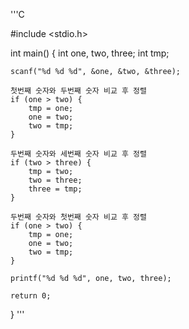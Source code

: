 '''C


#include <stdio.h>

int main() {
    int one, two, three;
    int tmp;

    scanf("%d %d %d", &one, &two, &three);

    첫번째 숫자와 두번째 숫자 비교 후 정렬
    if (one > two) {
        tmp = one;
        one = two;
        two = tmp;
    }

    두번째 숫자와 세번째 숫자 비교 후 정렬
    if (two > three) {
        tmp = two;
        two = three;
        three = tmp;
    }

    두번째 숫자와 첫번째 숫자 비교 후 정렬
    if (one > two) {
        tmp = one;
        one = two;
        two = tmp;
    }
    
    printf("%d %d %d", one, two, three);

    return 0;
}
'''
